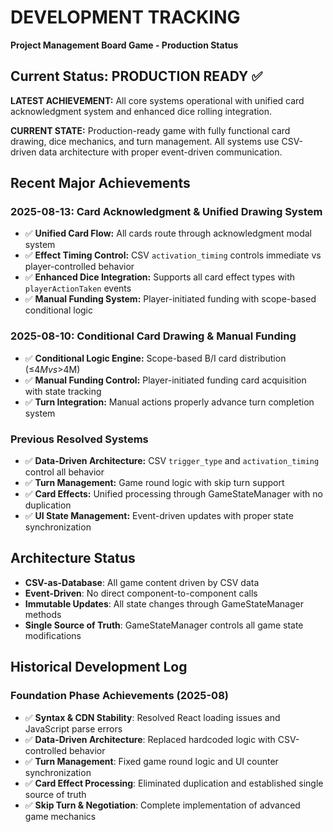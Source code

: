 # DEVELOPMENT TRACKING

**Project Management Board Game - Production Status**

## Current Status: PRODUCTION READY ✅ 

**LATEST ACHIEVEMENT:** All core systems operational with unified card acknowledgment system and enhanced dice rolling integration.

**CURRENT STATE:** Production-ready game with fully functional card drawing, dice mechanics, and turn management. All systems use CSV-driven data architecture with proper event-driven communication.

## Recent Major Achievements

### 2025-08-13: Card Acknowledgment & Unified Drawing System
- ✅ **Unified Card Flow:** All cards route through acknowledgment modal system  
- ✅ **Effect Timing Control:** CSV `activation_timing` controls immediate vs player-controlled behavior
- ✅ **Enhanced Dice Integration:** Supports all card effect types with `playerActionTaken` events
- ✅ **Manual Funding System:** Player-initiated funding with scope-based conditional logic

### 2025-08-10: Conditional Card Drawing & Manual Funding
- ✅ **Conditional Logic Engine:** Scope-based B/I card distribution (≤$4M vs >$4M)
- ✅ **Manual Funding Control:** Player-initiated funding card acquisition with state tracking
- ✅ **Turn Integration:** Manual actions properly advance turn completion system

### Previous Resolved Systems
- ✅ **Data-Driven Architecture:** CSV `trigger_type` and `activation_timing` control all behavior
- ✅ **Turn Management:** Game round logic with skip turn support
- ✅ **Card Effects:** Unified processing through GameStateManager with no duplication
- ✅ **UI State Management:** Event-driven updates with proper state synchronization

## Architecture Status
- **CSV-as-Database**: All game content driven by CSV data
- **Event-Driven**: No direct component-to-component calls  
- **Immutable Updates**: All state changes through GameStateManager methods
- **Single Source of Truth**: GameStateManager controls all game state modifications

## Historical Development Log

### Foundation Phase Achievements (2025-08)
- ✅ **Syntax & CDN Stability**: Resolved React loading issues and JavaScript parse errors
- ✅ **Data-Driven Architecture**: Replaced hardcoded logic with CSV-controlled behavior
- ✅ **Turn Management**: Fixed game round logic and UI counter synchronization
- ✅ **Card Effect Processing**: Eliminated duplication and established single source of truth
- ✅ **Skip Turn & Negotiation**: Complete implementation of advanced game mechanics

